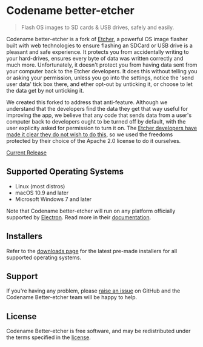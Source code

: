 Codename better-etcher
======

> Flash OS images to SD cards & USB drives, safely and easily.

Codename better-etcher is a fork of [Etcher](http://etcher.io/), a powerful OS image flasher built with web technologies to ensure flashing an SDCard or USB drive is a pleasant and safe experience. It protects you from accidentally writing to your hard-drives, ensures every byte of data was written correctly and much more. Unfortunately, it doesn't protect you from having data sent from your computer back to the Etcher developers. It does this without telling you or asking your permission, unless you go into the settings, notice the 'send user data' tick box there, and ether opt-out by unticking it, or choose to let the data get by not unticking it.

We created this forked to address that anti-feature. Although we understand that the developers find the data they get that way useful for improving the app, we believe that any code that sends data from a user's computer back to developers ought to be turned off by default, with the user explicity asked for permission to turn it on. The [Etcher developers have made it clear they do not wish to do this](https://github.com/resin-io/etcher/issues/1773), so we used the freedoms protected by their choice of the Apache 2.0 license to do it ourselves.

[Current Release](https://github.com/TheAssassin/better-etcher/releases)

Supported Operating Systems
---------------------------

- Linux (most distros)
- macOS 10.9 and later
- Microsoft Windows 7 and later

Note that Codename better-etcher will run on any platform officially supported by
[Electron][electron]. Read more in their
[documentation][electron-supported-platforms].

Installers
----------

Refer to the [downloads page](https://github.com/TheAssassin/better-etcher/releases) for the latest pre-made
installers for all supported operating systems.

Support
-------

If you're having any problem, please [raise an issue][newissue] on GitHub and
the Codename Better-etcher team will be happy to help.

License
-------

Codename Better-etcher is free software, and may be redistributed under the terms specified in
the [license].

[electron]: http://electron.atom.io
[electron-supported-platforms]: http://electron.atom.io/docs/tutorial/supported-platforms/
[SUPPORT]: https://github.com/TheAssassin/better-etcher/blob/master/SUPPORT.md
[CONTRIBUTING]: https://github.com/TheAssassin/better-etcher/blob/master/docs/CONTRIBUTING.md
[CLI]: https://github.com/TheAssassin/better-etcher/blob/master/docs/CLI.md
[USER-DOCUMENTATION]: https://github.com/TheAssassin/better-etcher/blob/master/docs/USER-DOCUMENTATION.md
[milestones]: https://github.com/TheAssassin/better-etcher/milestones
[newissue]: https://github.com/TheAssassin/better-etcher/issues/new
[license]: https://github.com/TheAssassin/better-etcher/blob/master/LICENSE
